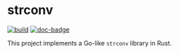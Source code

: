 # strconv

[![build][build-status-badge]](https://github.com/sammyne/strconv-rs/actions/workflows/build.yml)
[![doc-badge](https://img.shields.io/badge/doc-0.1.0-blue)][doc-badge]

This project implements a Go-like `strconv` library in Rust.

[doc-badge]: https://sammyne.github.io/strconv-rs/strconv/index.html
[build-status-badge]: https://github.com/sammyne/strconv-rs/actions/workflows/build.yml/badge.svg
